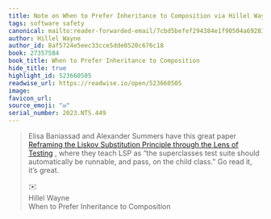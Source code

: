 ```yaml
---
title: Note on When to Prefer Inheritance to Composition via Hillel Wayne
tags: software safety
canonical: mailto:reader-forwarded-email/7cbd5befef294384e1f90504a692839d
author: Hillel Wayne
author_id: 8af5724e5eec33cce5dde0520c676c18
book: 27357584
book_title: When to Prefer Inheritance to Composition
hide_title: true
highlight_id: 523660505
readwise_url: https://readwise.io/open/523660505
image:
favicon_url:
source_emoji: "✉️"
serial_number: 2023.NTS.449
---
```

> Elisa Baniassad and Alexander Summers have this great paper [Reframing the Liskov Substitution Principle through the Lens of Testing](https://www.cs.ubc.ca/~alexsumm/papers/BaniassadSummers21.pdf) , where they teach LSP as “the superclasses test suite should automatically be runnable, and pass, on the child class.” Go read it, it’s great.
> <div class="quoteback-footer"><div class="quoteback-avatar"><span class="mini-emoji"> ✉️</span></div><div class="quoteback-metadata"><div class="metadata-inner"><span style="display:none">FROM:</span><div aria-label="Hillel Wayne" class="quoteback-author"> Hillel Wayne</div><div aria-label="When to Prefer Inheritance to Composition" class="quoteback-title"> When to Prefer Inheritance to Composition</div></div></div></div>